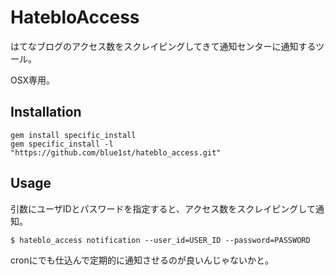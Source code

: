 # HatebloAccess

はてなブログのアクセス数をスクレイピングしてきて通知センターに通知するツール。

OSX専用。

## Installation

```
gem install specific_install
gem specific_install -l "https://github.com/blue1st/hateblo_access.git"
```

## Usage

引数にユーザIDとパスワードを指定すると、アクセス数をスクレイピングして通知。

```
$ hateblo_access notification --user_id=USER_ID --password=PASSWORD
```

cronにでも仕込んで定期的に通知させるのが良いんじゃないかと。
